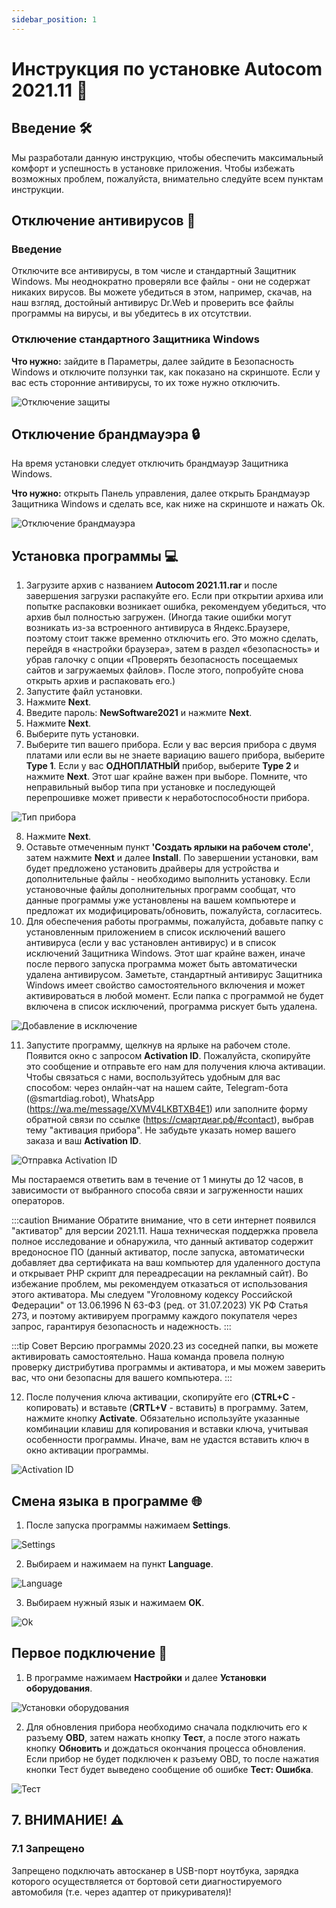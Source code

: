 ```yaml
---
sidebar_position: 1
---
```


# Инструкция по установке Autocom 2021.11 📝

## Введение 🛠️

Мы разработали данную инструкцию, чтобы обеспечить максимальный комфорт и успешность в установке приложения. Чтобы избежать возможных проблем, пожалуйста, внимательно следуйте всем пунктам инструкции.

## Отключение антивирусов 🔧

### Введение

Отключите все антивирусы, в том числе и стандартный Защитник Windows. Мы неоднократно проверяли все файлы - они не содержат никаких вирусов. Вы можете убедиться в этом, например, скачав, на наш взгляд, достойный антивирус Dr.Web и проверить все файлы программы на вирусы, и вы убедитесь в их отсутствии.

### Отключение стандартного Защитника Windows

**Что нужно:** зайдите в Параметры, далее зайдите в Безопасность Windows и отключите ползунки так, как показано на скриншоте. Если у вас есть сторонние антивирусы, то их тоже нужно отключить.

![Отключение защиты](./img/image1.png)

## Отключение брандмауэра 🔒

На время установки следует отключить брандмауэр Защитника Windows.

**Что нужно:** открыть Панель управления, далее открыть Брандмауэр Защитника Windows и сделать все, как ниже на скриншоте и нажать Ok.

![Отключение брандмауэра](./img/image2.png)

## Установка программы 💻

1. Загрузите архив с названием **Autocom 2021.11.rar** и после завершения загрузки распакуйте его. Если при открытии архива или попытке распаковки возникает ошибка, рекомендуем убедиться, что архив был полностью загружен. (Иногда такие ошибки могут возникать из-за встроенного антивируса в Яндекс.Браузере, поэтому стоит также временно отключить его. Это можно сделать, перейдя в «настройки браузера», затем в раздел «безопасность» и убрав галочку с опции «Проверять безопасность посещаемых сайтов и загружаемых файлов». После этого, попробуйте снова открыть архив и распаковать его.)
2. Запустите файл установки.
3. Нажмите **Next**.
4. Введите пароль: **NewSoftware2021** и нажмите **Next**.
5. Нажмите **Next**.
6. Выберите путь установки.
7. Выберите тип вашего прибора. Если у вас версия прибора с двумя платами или если вы не знаете вариацию вашего прибора, выберите **Type 1**. Если у вас **ОДНОПЛАТНЫЙ** прибор, выберите **Type 2** и нажмите **Next**. Этот шаг крайне важен при выборе. Помните, что неправильный выбор типа при установке и последующей перепрошивке может привести к неработоспособности прибора.

![Тип прибора](./img/image3.png)

8. Нажмите **Next**.
9. Оставьте отмеченным пункт **'Создать ярлыки на рабочем столе'**, затем нажмите **Next** и далее **Install**. По завершении установки, вам будет предложено установить драйверы для устройства и дополнительные файлы - необходимо выполнить установку. Если установочные файлы дополнительных программ сообщат, что данные программы уже установлены на вашем компьютере и предложат их модифицировать/обновить, пожалуйста, согласитесь.
10. Для обеспечения работы программы, пожалуйста, добавьте папку с установленным приложением в список исключений вашего антивируса (если у вас установлен антивирус) и в список исключений Защитника Windows. Этот шаг крайне важен, иначе после первого запуска программа может быть автоматически удалена антивирусом. Заметьте, стандартный антивирус Защитника Windows имеет свойство самостоятельного включения и может активироваться в любой момент. Если папка с программой не будет включена в список исключений, программа рискует быть удалена.

![Добавление в исключение](./img/image4.png)

11. Запустите программу, щелкнув на ярлыке на рабочем столе. Появится окно с запросом **Activation ID**. Пожалуйста, скопируйте это сообщение и отправьте его нам для получения ключа активации. Чтобы связаться с нами, воспользуйтесь удобным для вас способом: через онлайн-чат на нашем сайте, Telegram-бота (@smartdiag.robot), WhatsApp (https://wa.me/message/XVMV4LKBTXB4E1) или заполните форму обратной связи по ссылке (https://смартдиаг.рф/#contact), выбрав тему "активация прибора". Не забудьте указать номер вашего заказа и ваш **Activation ID**.

![Отправка Activation ID](./img/image5.png)

Мы постараемся ответить вам в течение от 1 минуты до 12 часов, в зависимости от выбранного способа связи и загруженности наших операторов.

:::caution Внимание
Обратите внимание, что в сети интернет появился "активатор" для версии 2021.11. Наша техническая поддержка провела полное исследование и обнаружила, что данный активатор содержит вредоносное ПО (данный активатор, после запуска, автоматически добавляет два сертификата на ваш компьютер для удаленного доступа и открывает РНР скрипт для переадресации на рекламный сайт). Во избежание проблем, мы рекомендуем отказаться от использования этого активатора. Мы следуем "Уголовному кодексу Российской Федерации" от 13.06.1996 N 63-ФЗ (ред. от 31.07.2023) УК РФ Статья 273, и поэтому активируем программу каждого покупателя через запрос, гарантируя безопасность и надежность.
:::

:::tip Совет
Версию программы 2020.23 из соседней папки, вы можете активировать самостоятельно. Наша команда провела полную проверку дистрибутива программы и активатора, и мы можем заверить вас, что они безопасны для вашего компьютера.
:::

12. После получения ключа активации, скопируйте его (**CTRL+C** - копировать) и вставьте (**CRTL+V** - вставить) в программу. Затем, нажмите кнопку **Activate**. Обязательно используйте указанные комбинации клавиш для копирования и вставки ключа, учитывая особенности программы. Иначе, вам не удастся вставить ключ в окно активации программы.

![Activation ID](./img/image6.png)

## Смена языка в программе 🌐

1. После запуска программы нажимаем **Settings**.

![Settings](./img/image7.png)

2. Выбираем и нажимаем на пункт **Language**.

![Language](./img/image8.png)

3. Выбираем нужный язык и нажимаем **OK**.

![Ok](./img/image9.png)

## Первое подключение 🔌

1. В программе нажимаем **Настройки** и далее **Установки оборудования**.

![Установки оборудования](./img/image10.png)

2. Для обновления прибора необходимо сначала подключить его к разъему **OBD**, затем нажать кнопку **Тест**, а после этого нажать кнопку **Обновить** и дождаться окончания процесса обновления. Если прибор не будет подключен к разъему OBD, то после нажатия кнопки Тест будет выведено сообщение об ошибке **Тест: Ошибка**.

![Тест](./img/image11.png)

## 7. ВНИМАНИЕ! ⚠️

### 7.1 Запрещено

Запрещено подключать автосканер в USB-порт ноутбука, зарядка которого осуществляется от бортовой сети диагностируемого автомобиля (т.е. через адаптер от прикуривателя)!
